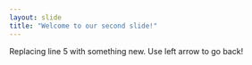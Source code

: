 ```yaml
---
layout: slide
title: "Welcome to our second slide!"
---
```

Replacing line 5 with something new.
Use left arrow to go back!
